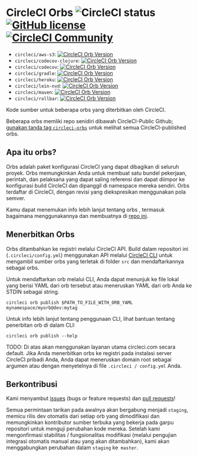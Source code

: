 # CircleCI Orbs ![CircleCI status](https://circleci.com/gh/CircleCI-Public/circleci-orbs.svg?style=shield "CircleCI status") [![GitHub license](https://img.shields.io/badge/license-MIT-blue.svg)](https://raw.githubusercontent.com/circleci-public/circleci-orbs/master/LICENSE) [![CircleCI Community](https://img.shields.io/badge/community-CircleCI%20Discuss-343434.svg)](https://discuss.circleci.com/c/ecosystem/orbs)

- `circleci/aws-s3`: [![CircleCI Orb Version](https://img.shields.io/badge/endpoint.svg?url=https://badges.circleci.io/orb/circleci/aws-s3)](https://circleci.com/orbs/registry/orb/circleci/aws-s3)
- `circleci/codecov-clojure`: [![CircleCI Orb Version](https://img.shields.io/badge/endpoint.svg?url=https://badges.circleci.io/orb/circleci/codecov-clojure)](https://circleci.com/orbs/registry/orb/circleci/codecov-clojure)
- `circleci/codecov`: [![CircleCI Orb Version](https://img.shields.io/badge/endpoint.svg?url=https://badges.circleci.io/orb/circleci/codecov)](https://circleci.com/orbs/registry/orb/circleci/codecov)
- `circleci/gradle`: [![CircleCI Orb Version](https://img.shields.io/badge/endpoint.svg?url=https://badges.circleci.io/orb/circleci/gradle)](https://circleci.com/orbs/registry/orb/circleci/gradle)
- `circleci/heroku`: [![CircleCI Orb Version](https://img.shields.io/badge/endpoint.svg?url=https://badges.circleci.io/orb/circleci/heroku)](https://circleci.com/orbs/registry/orb/circleci/heroku)
- `circleci/lein-nvd`: [![CircleCI Orb Version](https://img.shields.io/badge/endpoint.svg?url=https://badges.circleci.io/orb/circleci/lein-nvd)](https://circleci.com/orbs/registry/orb/circleci/lein-nvd)
- `circleci/maven`: [![CircleCI Orb Version](https://img.shields.io/badge/endpoint.svg?url=https://badges.circleci.io/orb/circleci/maven)](https://circleci.com/orbs/registry/orb/circleci/maven)
- `circleci/rollbar`: [![CircleCI Orb Version](https://img.shields.io/badge/endpoint.svg?url=https://badges.circleci.io/orb/circleci/rollbar)](https://circleci.com/orbs/registry/orb/circleci/rollbar)

Kode sumber untuk beberapa orbs yang diterbitkan oleh CircleCI.

Beberapa orbs memliki repo senidiri dibawah CircleCI-Public Github; [gunakan tanda tag   `circleci-orbs`](https://github.com/search?q=topic%3Acircleci-orbs+org%3ACircleCI-Public&type=Repositories) untuk melihat semua CircleCI-published orbs.

## Apa itu orbs?

Orbs adalah paket konfigurasi CircleCI yang dapat dibagikan di seluruh proyek. Orbs memungkinkan Anda untuk membuat satu bundel pekerjaan, perintah, dan pelaksana yang dapat saling referensi dan dapat diimpor ke konfigurasi build CircleCI dan dipanggil di namespace mereka sendiri. Orbs terdaftar di CircleCI, dengan revisi yang diekspresikan menggunakan pola semver.

Kamu dapat menemukan info lebih lanjut tentang orbs ,
termasuk bagaimana menggunakannya dan membuatnya di [repo ini](https://github.com/CircleCI-Public/config-preview-sdk/tree/v2.1/docs).

## Menerbitkan Orbs
Orbs ditambahkan ke registri melalui CircleCI API. Build dalam repositori ini (`.circleci/config.yml`) menggunakan API melalui [CircleCI CLI](https://github.com/CircleCI-Public/circleci-cli) untuk mengambil sumber orbs yang terletak di folder `src` dan mendaftarkannya sebagai orbs.

Untuk mendaftarkan orb melalui CLI, Anda dapat menunjuk ke file lokal yang berisi YAML dari orb tersebut atau meneruskan YAML dari orb Anda ke STDIN sebagai string.

`circleci orb publish $PATH_TO_FILE_WITH_ORB_YAML mynamespace/myorb@dev:mytag`

Untuk info lebih lanjut tentang penggunaan CLI, lihat bantuan tentang penerbitan orb di dalam CLI:

`circleci orb publish --help`

TODO: Di atas akan menggunakan layanan utama circleci.com secara default. Jika Anda menerbitkan orbs ke registri pada instalasi server CircleCI pribadi Anda, Anda dapat meneruskan domain root sebagai argumen atau dengan menyetelnya di file `.circleci / config.yml` Anda.

## Berkontribusi
Kami menyambut [issues](https://github.com/CircleCI-Public/circleci-orbs/issues) (bugs or feature requests) dan [pull requests](https://github.com/CircleCI-Public/circleci-orbs/pulls)!

Semua permintaan tarikan pada awalnya akan bergabung menjadi `staging`, memicu rilis dev otomatis dari setiap orb yang dimodifikasi dan memungkinkan kontributor sumber terbuka yang bekerja pada garpu repositori untuk menguji perubahan kode mereka. Setelah kami mengonfirmasi stabilitas / fungsionalitas modifikasi (melalui pengujian integrasi otomatis manual atau yang akan ditambahkan), kami akan menggabungkan perubahan dalam `staging` ke` master`.
